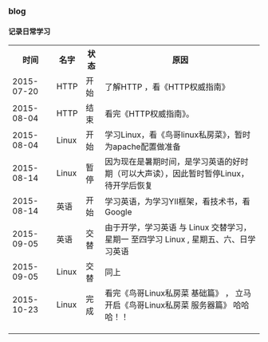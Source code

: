 ### blog 
#### 记录日常学习

<table>
  <tr>
    <th>时间</th>
    <th>名字</th>
    <th>状态</th>
    <th>原因</th>
  </tr>
  <tr>
    <td>2015-07-20</td>
    <td>HTTP</td>
    <td>开始</td>
    <td>了解HTTP ，看《HTTP权威指南》</td>
  </tr>
   <tr>
    <td>2015-08-04</td>
    <td>HTTP</td>
    <td>结束</td>
    <td>看完《HTTP权威指南》。</td>
  </tr>
   <tr>
    <td>2015-08-04</td>
    <td>Linux</td>
    <td>开始</td>
    <td>学习Linux，看《鸟哥linux私房菜》，暂时为apache配置做准备</td>
  </tr>
  <tr>
    <td>2015-08-14</td>
    <td>Linux</td>
    <td>暂停</td>
    <td>因为现在是暑期时间，是学习英语的好时期（可以大声读），因此暂时暂停Linux，待开学后恢复</td>
  </tr>
  <tr>
    <td>2015-08-14</td>
    <td>英语</td>
    <td>开始</td>
    <td>学习英语，为学习YII框架，看技术书，看Google</td>
  </tr>
  <tr>
    <td>2015-09-05</td>
    <td>英语</td>
    <td>交替</td>
    <td>由于开学，学习英语 与 Linux 交替学习，星期一 至四学习 Linux , 星期五、六、日学习英语</td>
  </tr>
  <tr>
    <td>2015-09-05</td>
    <td>Linux</td>
    <td>交替</td>
    <td>同上</td>
  </tr>
  <tr>
    <td>2015-10-23</td>
    <td>Linux</td>
    <td>完成</td>
    <td>看完《鸟哥Linux私房菜 基础篇》 ， 立马开启《鸟哥Linux私房菜 服务器篇》 哈哈哈！！ </td>
  </tr>
   <tr>
    <td></td>
    <td></td>
    <td></td>
    <td></td>
  </tr>
   <tr>
    <td></td>
    <td></td>
    <td></td>
    <td></td>
  </tr>
   <tr>
    <td></td>
    <td></td>
    <td></td>
    <td></td>
  </tr>
</table>
